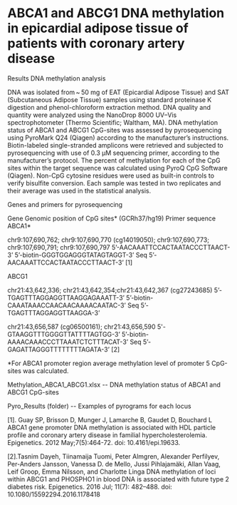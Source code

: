 # ABCA1 and ABCG1 DNA methylation in epicardial adipose tissue of patients with coronary artery disease

Results DNA methylation analysis

DNA was isolated from ~ 50 mg of EAT (Epicardial Adipose Tissue) and SAT (Subcutaneous Adipose Tissue) samples using standard proteinase K digestion and phenol-chloroform extraction method. DNA quality and quantity were analyzed using the NanoDrop 8000 UV–Vis spectrophotometer (Thermo Scientific; Waltham, MA). DNA methylation status of ABCA1 and ABCG1 CpG-sites was assessed by pyrosequencing using PyroMark Q24 (Qiagen) according to the manufacturer’s instructions. Biotin-labeled single-stranded amplicons were retrieved and subjected to pyrosequencing with use of 0.3 μM sequencing primer, according to the manufacturer’s protocol. The percent of methylation for each of the CpG sites within the target sequence was calculated using PyroQ CpG Software (Qiagen). Non-CpG cytosine residues were used as built-in controls to verify bisulfite conversion. Each sample was tested in two replicates and their average was used in the statistical analysis.

Genes and primers for pyrosequencing

Gene Genomic position of CpG sites* (GCRh37/hg19) Primer sequence ABCA1*

chr9:107,690,762; chr9:107,690,770 (cg14019050); chr9:107,690,773; chr9:107,690,791; chr9:107,690,797 
5’-AACAAATTCCACTAATACCCTTAACT-3’ 5’-biotin-GGGTGGAGGGTATAGTAGGT-3’ Seq 5’-AACAAATTCCACTAATACCCTTAACT-3’ [1]

ABCG1

chr21:43,642,336; chr21:43,642,354;chr21:43,642,367 (cg27243685) 5’-TGAGTTTAGGAGGTTAAGGAGAAATT-3’ 5’-biotin-CAAATAAACCAACAACAAAACAATAC-3’ Seq 5’-TGAGTTTAGGAGGTTAAGGA-3’

chr21:43,656,587 (cg06500161); chr21:43,656,590 5'-GTAAGGTTTGGGGTTATTTTAGTGG-3’ 5’-biotin-AAAACAAACCCTTAAATCTCTTTACAT-3’ Seq 5’-GAGATTAGGGTTTTTTTTAGATA-3’ [2]

*For ABCA1 promoter region average methylation level of promoter 5 CpG-sites was calculated.

Methylation_ABCA1_ABCG1.xlsx -- DNA methylation status of ABCA1 and ABCG1 CpG-sites

Pyro_Results (folder) -- Examples of pyrograms for each locus

[1]. Guay SP, Brisson D, Munger J, Lamarche B, Gaudet D, Bouchard L ABCA1 gene promoter DNA methylation is associated with HDL particle profile and coronary artery disease in familial hypercholesterolemia. Epigenetics. 2012 May;7(5):464-72. doi: 10.4161/epi.19633.

[2].Tasnim Dayeh, Tiinamaija Tuomi, Peter Almgren, Alexander Perfilyev, Per-Anders Jansson, Vanessa D. de Mello, Jussi Pihlajamäki, Allan Vaag, Leif Groop, Emma Nilsson, and Charlotte Linga DNA methylation of loci within ABCG1 and PHOSPHO1 in blood DNA is associated with future type 2 diabetes risk. Epigenetics. 2016 Jul; 11(7): 482–488. doi: 10.1080/15592294.2016.1178418

